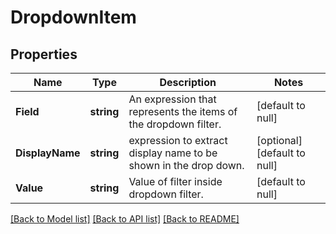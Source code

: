 # DropdownItem

## Properties
Name | Type | Description | Notes
------------ | ------------- | ------------- | -------------
**Field** | **string** | An expression that represents the items of the dropdown filter. | [default to null]
**DisplayName** | **string** | expression to extract display name to be shown in the drop down. | [optional] [default to null]
**Value** | **string** | Value of filter inside dropdown filter. | [default to null]

[[Back to Model list]](../README.md#documentation-for-models) [[Back to API list]](../README.md#documentation-for-api-endpoints) [[Back to README]](../README.md)

